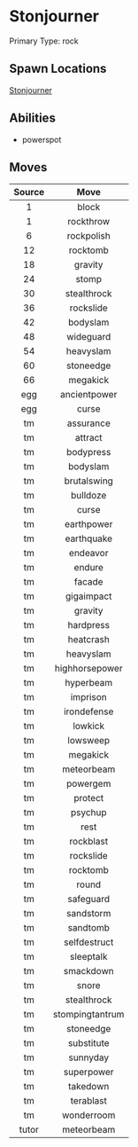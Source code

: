 # Stonjourner  
Primary Type: rock  
  
## Spawn Locations  
[Stonjourner](/data/spawn_presets/stonjourner.md)  
  
## Abilities  
  * powerspot
  
  
## Moves  
  
| Source | Move |  
|:---:|:---:|  
| 1 | block |  
| 1 | rockthrow |  
| 6 | rockpolish |  
| 12 | rocktomb |  
| 18 | gravity |  
| 24 | stomp |  
| 30 | stealthrock |  
| 36 | rockslide |  
| 42 | bodyslam |  
| 48 | wideguard |  
| 54 | heavyslam |  
| 60 | stoneedge |  
| 66 | megakick |  
| egg | ancientpower |  
| egg | curse |  
| tm | assurance |  
| tm | attract |  
| tm | bodypress |  
| tm | bodyslam |  
| tm | brutalswing |  
| tm | bulldoze |  
| tm | curse |  
| tm | earthpower |  
| tm | earthquake |  
| tm | endeavor |  
| tm | endure |  
| tm | facade |  
| tm | gigaimpact |  
| tm | gravity |  
| tm | hardpress |  
| tm | heatcrash |  
| tm | heavyslam |  
| tm | highhorsepower |  
| tm | hyperbeam |  
| tm | imprison |  
| tm | irondefense |  
| tm | lowkick |  
| tm | lowsweep |  
| tm | megakick |  
| tm | meteorbeam |  
| tm | powergem |  
| tm | protect |  
| tm | psychup |  
| tm | rest |  
| tm | rockblast |  
| tm | rockslide |  
| tm | rocktomb |  
| tm | round |  
| tm | safeguard |  
| tm | sandstorm |  
| tm | sandtomb |  
| tm | selfdestruct |  
| tm | sleeptalk |  
| tm | smackdown |  
| tm | snore |  
| tm | stealthrock |  
| tm | stompingtantrum |  
| tm | stoneedge |  
| tm | substitute |  
| tm | sunnyday |  
| tm | superpower |  
| tm | takedown |  
| tm | terablast |  
| tm | wonderroom |  
| tutor | meteorbeam |  
  
